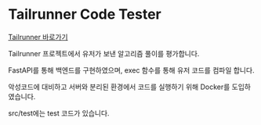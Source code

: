 # Tailrunner Code Tester
[Tailrunner 바로가기](http://tailrunner.run)

Tailrunner 프로젝트에서 유저가 보낸 알고리즘 풀이를 평가합니다.

FastAPI를 통해 백엔드를 구현하였으며, exec 함수를 통해 유저 코드를 컴파일 합니다.

악성코드에 대비하고 서버와 분리된 환경에서 코드를 실행하기 위해 Docker를 도입하였습니다.

src/test에는 test 코드가 있습니다.
